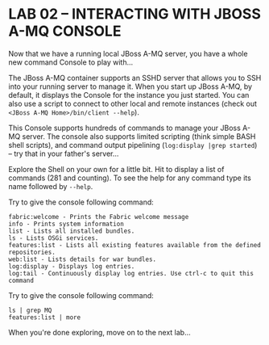 # LAB 02 – INTERACTING WITH JBOSS A-MQ CONSOLE
Now that we have a running local JBoss A-MQ server, you have a whole new command Console to play with...

The JBoss A-MQ container supports an SSHD server that allows you to SSH into your running server to manage it. When you start up JBoss A-MQ, by default, it displays the Console for the instance you just started. You can also use a script to connect to other local and remote instances (check out `<JBoss A-MQ Home>/bin/client --help`). 

This Console supports hundreds of commands to manage your JBoss A- MQ server. The console also supports limited scripting (think simple BASH shell scripts), and command output pipelining (`log:display |grep started`) – try that in your father's server...

Explore the Shell on your own for a little bit. Hit <tab> to display a list of commands (281 and counting). To see the help for any command type its name followed by `--help`.

Try to give the console following command:

```
fabric:welcome - Prints the Fabric welcome message
info - Prints system information
list - Lists all installed bundles.
ls - Lists OSGi services.
features:list - Lists all existing features available from the defined repositories.
web:list - Lists details for war bundles.
log:display - Displays log entries.
log:tail - Continuously display log entries. Use ctrl-c to quit this command
```

Try to give the console following command:

```
ls | grep MQ
features:list | more
```


When you're done exploring, move on to the next lab...
